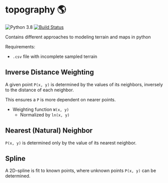 # topography :earth_americas:  

![Python 3.8](https://img.shields.io/badge/python-3.8-blue.svg)
[![Build Status](https://travis-ci.com/XDwightsBeetsX/topography.svg?branch=master)](https://travis-ci.com/XDwightsBeetsX/topography)

Contains different approaches to modeling terrain and maps in python

Requirements:  

- `.csv` file with incomplete sampled terrain

## Inverse Distance Weighting  

A given point `P(x, y)` is determined by the values of its neighbors, inversely to the distance of each neighbor.  

This ensures a `P` is more dependent on nearer points.  

- Weighting function `W(x, y)`
  - Normalized by `ln(x, y)`

## Nearest (Natural) Neighbor  

`P(x, y)` is determined only by the value of its nearest neighbor.  

## Spline  

A 2D-spline is fit to known points, where unknown points `P(x, y)` can be determined.  
